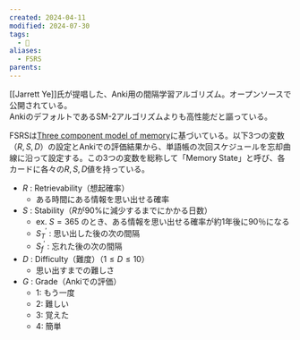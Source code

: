 ```yaml
---
created: 2024-04-11
modified: 2024-07-30
tags:
  - 📝
aliases:
  - FSRS
parents: 
---
```

[[Jarrett Ye]]氏が提唱した、Anki用の間隔学習アルゴリズム。オープンソースで公開されている。  
AnkiのデフォルトであるSM-2アルゴリズムよりも高性能だと謳っている。

FSRSは[Three component model of memory](https://supermemo.guru/wiki/Three_component_model_of_memory)に基づいている。以下3つの変数（$R, S, D$）の設定とAnkiでの評価結果から、単語帳の次回スケジュールを忘却曲線に沿って設定する。この3つの変数を総称して「Memory State」と呼び、各カードに各々の$R, S, D$値を持っている。
- $R$ : Retrievability（想起確率）
	- ある時間にある情報を思い出せる確率
- $S$ : Stability（$R$が90%に減少するまでにかかる日数）
	- ex. $S = 365$ のとき、ある情報を思い出せる確率が約1年後に90％になる
	- $S_{T}^{'}$ : 思い出した後の次の間隔
	- $S_{f}^{'}$ : 忘れた後の次の間隔
- $D$ : Difficulty（難度）（$1 \leq D \leq 10$）
	- 思い出すまでの難しさ
- $G$ : Grade（Ankiでの評価）
	- 1: もう一度
	- 2: 難しい
	- 3: 覚えた
	- 4: 簡単